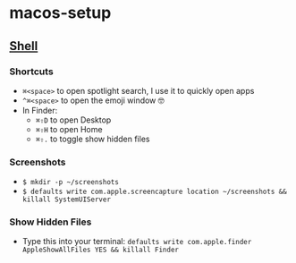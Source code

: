 # macos-setup

## [Shell](./shell.md)

### Shortcuts

- `⌘<space>` to open spotlight search, I use it to quickly open apps
- `^⌘<space>` to open the emoji window 🤓
- In Finder:
  - `⌘⇧D` to open Desktop
  - `⌘⇧H` to open Home
  - `⌘⇧.` to toggle show hidden files

### Screenshots

- `$ mkdir -p ~/screenshots`
- `$ defaults write com.apple.screencapture location ~/screenshots && killall SystemUIServer`

### Show Hidden Files

- Type this into your terminal: `defaults write com.apple.finder AppleShowAllFiles YES && killall Finder`
